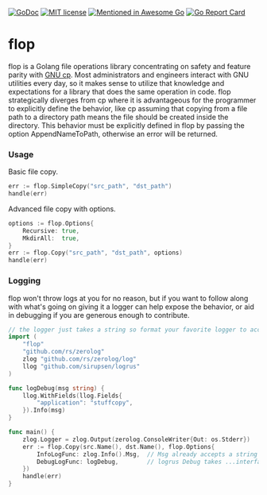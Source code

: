 [![GoDoc](https://godoc.org/github.com/homedepot/flop?status.svg)](https://godoc.org/github.com/homedepot/flop)
[![MIT license](https://img.shields.io/badge/License-MIT-blue.svg)](LICENSE)
[![Mentioned in Awesome Go](https://awesome.re/mentioned-badge.svg)](https://github.com/avelino/awesome-go)
[![Go Report Card](https://goreportcard.com/badge/github.com/homedepot/flop)](https://goreportcard.com/report/github.com/homedepot/flop)

# flop
flop is a Golang file operations library concentrating on safety and feature parity with
[GNU cp](https://www.gnu.org/software/coreutils/manual/html_node/cp-invocation.html).
Most administrators and engineers interact with GNU utilities every day, so it makes sense to utilize
that knowledge and expectations for a library that does the same operation in code.  flop strategically
diverges from cp where it is advantageous for the programmer to explicitly define the behavior, like
cp assuming that copying from a file path to a directory path means the file should be created inside the directory.
This behavior must be explicitly defined in flop by passing the option AppendNameToPath, otherwise
an error will be returned.

### Usage
Basic file copy.
```go
err := flop.SimpleCopy("src_path", "dst_path")
handle(err)
```

Advanced file copy with options.
```go
options := flop.Options{
    Recursive: true,
    MkdirAll:  true,
}
err := flop.Copy("src_path", "dst_path", options)
handle(err)
```

### Logging
flop won't throw logs at you for no reason, but if you want to follow along with what's going on giving it a logger
can help expose the behavior, or aid in debugging if you are generous enough to contribute.
```go
// the logger just takes a string so format your favorite logger to accept one
import (
	"flop"
	"github.com/rs/zerolog"
	zlog "github.com/rs/zerolog/log"
	llog "github.com/sirupsen/logrus"
)

func logDebug(msg string) {
	llog.WithFields(llog.Fields{
		"application": "stuffcopy",
	}).Info(msg)
}

func main() {
	zlog.Logger = zlog.Output(zerolog.ConsoleWriter{Out: os.Stderr})
	err := flop.Copy(src.Name(), dst.Name(), flop.Options{
		InfoLogFunc: zlog.Info().Msg,  // Msg already accepts a string so we can just pass it directly
		DebugLogFunc: logDebug,        // logrus Debug takes ...interface{} so we need to wrap it
	})
	handle(err)
}
```
